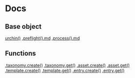 # Docs

## Base object
[urchin()](./docs/urchin().md)
[.preflight().md](/docs/preflight().md)
[.process().md](/docs/process().md)

## Functions
[.taxonomy.create()](./docs/taxonomy.create().md)
[.taxonomy.get()](./docs/taxonomy.get().md)
[.asset.create()](./docs/asset.create().md)
[.asset.get()](./docs/asset.get().md)
[.template.create()](./docs/template.create().md)
[.template.get()](./docs/template.get().md)
[.entry.create()](./docs/entry.create().md)
[.entry.get()](./docs/entry.get().md)

